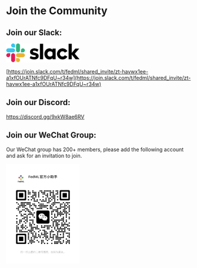 # Join the Community


## Join our Slack:

<img src="/image/slack_logo.png" alt="drawing" style="width:200px;"/> 
<br />

[https://join.slack.com/t/fedml/shared_invite/zt-havwx1ee-a1xfOUrATNfc9DFqU~r34w](https://join.slack.com/t/fedml/shared_invite/zt-havwx1ee-a1xfOUrATNfc9DFqU~r34w)

## Join our Discord:
https://discord.gg/9xkW8ae6RV

## Join our WeChat Group:

Our WeChat group has 200+ members, please add the following account and ask for an invitation to join. 

<img src="/image/wechat.jpeg" alt="drawing" style="width:200px;"/>
